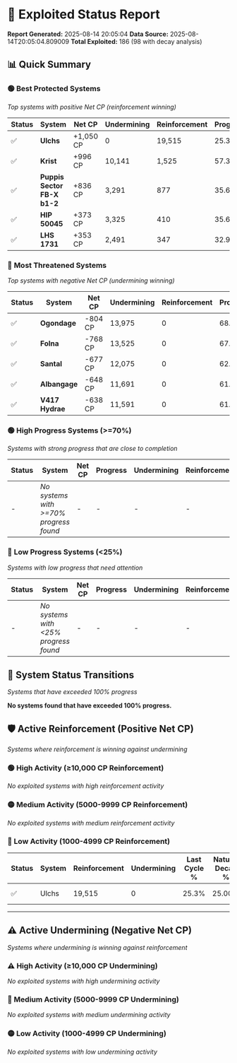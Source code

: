 # 🌟 Exploited Status Report

**Report Generated:** 2025-08-14 20:05:04
**Data Source:** 2025-08-14T20:05:04.809009
**Total Exploited:** 186 (98 with decay analysis)

## 📊 Quick Summary

### 🟢 **Best Protected Systems**
*Top systems with positive Net CP (reinforcement winning)*

| Status | System | Net CP | Undermining | Reinforcement | Progress |
|--------|--------|--------|-------------|---------------|----------|
| ✅ | **Ulchs** | +1,050 CP | 0 | 19,515 | 25.3% |
| ✅ | **Krist** | +996 CP | 10,141 | 1,525 | 57.3% |
| ✅ | **Puppis Sector FB-X b1-2** | +836 CP | 3,291 | 877 | 35.6% |
| ✅ | **HIP 50045** | +373 CP | 3,325 | 410 | 35.6% |
| ✅ | **LHS 1731** | +353 CP | 2,491 | 347 | 32.9% |

### 🔴 **Most Threatened Systems**
*Top systems with negative Net CP (undermining winning)*

| Status | System | Net CP | Undermining | Reinforcement | Progress |
|--------|--------|--------|-------------|---------------|----------|
| ✅ | **Ogondage** | -804 CP | 13,975 | 0 | 68.9% |
| ✅ | **Folna** | -768 CP | 13,525 | 0 | 67.5% |
| ✅ | **Santal** | -677 CP | 12,075 | 0 | 62.9% |
| ✅ | **Albangage** | -648 CP | 11,691 | 0 | 61.7% |
| ✅ | **V417 Hydrae** | -638 CP | 11,591 | 0 | 61.4% |

### 🟢 **High Progress Systems (>=70%)**
*Systems with strong progress that are close to completion*

| Status | System | Net CP | Progress | Undermining | Reinforcement |
|--------|--------|--------|----------|-------------|---------------|
| - | *No systems with >=70% progress found* | - | - | - | - |

### 🔴 **Low Progress Systems (<25%)**
*Systems with low progress that need attention*

| Status | System | Net CP | Progress | Undermining | Reinforcement |
|--------|--------|--------|----------|-------------|---------------|
| - | *No systems with <25% progress found* | - | - | - | - |
## 🔄 System Status Transitions
*Systems that have exceeded 100% progress*

**No systems found that have exceeded 100% progress.**

## 🛡️ Active Reinforcement (Positive Net CP)
*Systems where reinforcement is winning against undermining*

### 🟢 High Activity (≥10,000 CP Reinforcement)

*No exploited systems with high reinforcement activity*

### 🟡 Medium Activity (5000-9999 CP Reinforcement)

*No exploited systems with medium reinforcement activity*

### 🔴 Low Activity (1000-4999 CP Reinforcement)

| Status | System | Reinforcement | Undermining | Last Cycle % | Natural Decay % | Current Progress % | Current CP | Net CP | Activity |
|--------|--------|---------------|-------------|--------------|-----------------|-------------------|------------|--------|----------|
| ✅ | Ulchs | 19,515 | 0 | 25.3% | 25.00% | 25.3% | 88,550 | +1,050 | 🔵 Low Reinforcement |


---

## ⚠️ Active Undermining (Negative Net CP)
*Systems where undermining is winning against reinforcement*

### ⚠️ High Activity (≥10,000 CP Undermining)

*No exploited systems with high undermining activity*

### 🔶 Medium Activity (5000-9999 CP Undermining)

*No exploited systems with medium undermining activity*

### 🟡 Low Activity (1000-4999 CP Undermining)

*No exploited systems with low undermining activity*
